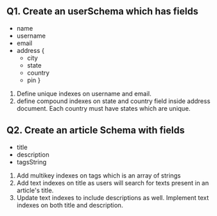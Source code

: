## Q1. Create an userSchema which has fields

- name
- username
- email
- address {
  - city
  - state
  - country
  - pin }

1. Define unique indexes on username and email.
2. define compound indexes on state and country field inside address document. Each country must have states which are unique.

## Q2. Create an article Schema with fields

- title
- description
- tagsString

1. Add multikey indexes on tags which is an array of strings
2. Add text indexes on title as users will search for texts present in an article's title.
3. Update text indexes to include descriptions as well. Implement text indexes on both title and description.
